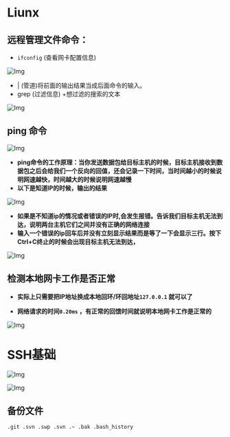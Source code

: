 # Liunx

## 远程管理文件命令：
 * `ifconfig` (查看网卡配置信息)


![Img](https://rtyu-1317440738.cos.ap-guangzhou.myqcloud.com/202305091955780.webp)



* | (管道)将前面的输出结果当成后面命令的输入。 
* grep (过滤信息) +想过滤的搜索的文本

![Img](https://rtyu-1317440738.cos.ap-guangzhou.myqcloud.com/202305091955247.webp)



## ping 命令


![Img](https://rtyu-1317440738.cos.ap-guangzhou.myqcloud.com/202305091955722.webp)


* **ping命令的工作原理：当你发送数据包给目标主机的时候，目标主机接收到数据包之后会给我们一个反向的回值，还会记录一下时间，当时间越小的时候说明网速越快，时间越大的时候说明网速越慢**
* **以下是知道IP的时候，输出的结果**

![Img](https://rtyu-1317440738.cos.ap-guangzhou.myqcloud.com/202305091956372.webp)


* **如果是不知道ip的情况或者错误的IP时,会发生报错。告诉我们目标主机无法到达，说明两台主机它们之间并没有正确的网络连接**
* **输入一个错误的ip回车后并没有立刻显示结果而是等了一下会显示三行。按下Ctrl+C终止的时候会出现目标主机无法到达，**

![Img](https://rtyu-1317440738.cos.ap-guangzhou.myqcloud.com/202305091956940.webp)


## 检测本地网卡工作是否正常

* **实际上只需要把IP地址换成本地回环/环回地址`127.0.0.1` 就可以了**

* **网络请求的时间`0.20ms` ，有正常的回馈时间就说明本地网卡工作是正常的**

![Img](https://rtyu-1317440738.cos.ap-guangzhou.myqcloud.com/202305091956066.webp)




# SSH基础

![Img](https://rtyu-1317440738.cos.ap-guangzhou.myqcloud.com/202305091956294.webp)



![Img](https://rtyu-1317440738.cos.ap-guangzhou.myqcloud.com/202305091956720.webp)

## 备份文件

```
.git .svn .swp .svn .~ .bak .bash_history
```
